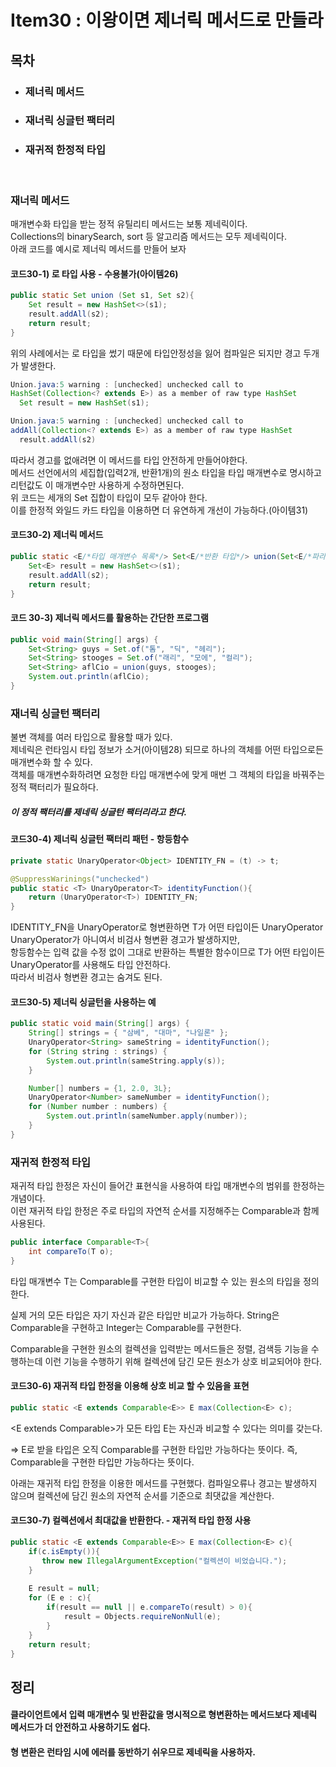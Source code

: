 # Item30 : 이왕이면 제너릭 메서드로 만들라

## 목차
- ### 제너릭 메서드
- ### 재너릭 싱글턴 팩터리
- ### 재귀적 한정적 타입   
<br>

### 재너릭 메서드

매개변수화 타입을 받는 정적 유틸리티 메서드는 보통 제네릭이다.   
Collections의 binarySearch, sort 등 알고리즘 메서드는 모두 제네릭이다.   
아래 코드를 예시로 제너릭 메서드를 만들어 보자   

#### 코드30-1) 로 타입 사용 - 수용불가(아이템26)
```java
public static Set union (Set s1, Set s2){
    Set result = new HashSet<>(s1);
    result.addAll(s2);
    return result;
}
```

위의 사례에서는 로 타입을 썼기 때문에 타입안정성을 잃어 컴파일은 되지만 경고 두개가 발생한다.

```java
Union.java:5 warning : [unchecked] unchecked call to   
HashSet(Collection<? extends E>) as a member of raw type HashSet   
  Set result = new HashSet(s1);

Union.java:5 warning : [unchecked] unchecked call to   
addAll(Collection<? extends E>) as a member of raw type HashSet   
  result.addAll(s2)
```

따라서 경고를 없애려면 이 메서드를 타입 안전하게 만들어야한다.   
메서드 선언에서의 세집합(입력2개, 반환1개)의 원소 타입을 타입 매개변수로 명시하고 리턴값도 이 매개변수만 사용하게 수정하면된다.   
위 코드는 세개의 Set 집합이 타입이 모두 같아야 한다.    
이를 한정적 와일드 카드 타입을 이용하면 더 유연하게 개선이 가능하다.(아이템31)



#### 코드30-2) 제너릭 메서드   
```java
public static <E/*타입 매개변수 목록*/> Set<E/*반환 타입*/> union(Set<E/*파라미터 타입*/> s1, Set<E> s2) {
    Set<E> result = new HashSet<>(s1);
    result.addAll(s2);
    return result;
}
```

#### 코드 30-3) 제너릭 메서드를 활용하는 간단한 프로그램
```java
public void main(String[] args) {
    Set<String> guys = Set.of("톰", "딕", "헤리");
    Set<String> stooges = Set.of("래리", "모에", "컬리");
    Set<String> aflCio = union(guys, stooges);
    System.out.println(aflCio);
}
```

### 재너릭 싱글턴 팩터리

불변 객체를 여러 타입으로 활용할 때가 있다.   
제네릭은 런타임시 타입 정보가 소거(아이템28) 되므로 하나의 객체를 어떤 타입으로든 매개변수화 할 수 있다.   
객체를 매개변수화하려면 요청한 타입 매개변수에 맞게 매번 그 객체의 타입을 바꿔주는 정적 팩터리가 필요하다.  
##### 이 정적 팩터리를 제네릭 싱글턴 팩터리라고 한다.

#### 코드30-4) 제너릭 싱글턴 팩터리 패턴 - 항등함수
```java
private static UnaryOperator<Object> IDENTITY_FN = (t) -> t;

@SuppressWarinings("unchecked")
public static <T> UnaryOperator<T> identityFunction(){
    return (UnaryOperator<T>) IDENTITY_FN;
}
```
IDENTITY_FN을 UnaryOperator<T>로 형변환하면 T가 어떤 타입이든 UnaryOperator<Object> UnaryOperator<T>가 아니여서 비검사 형변환 경고가 발생하지만,   
항등함수는 입력 값을 수정 없이 그대로 반환하는 특별한 함수이므로 T가 어떤 타입이든 UnaryOperator<T>를 사용해도 타입 안전하다.   
따라서 비검사 형변환 경고는 숨겨도 된다.   

#### 코드30-5) 제너릭 싱글턴을 사용하는 예
```java
public static void main(String[] args) {
    String[] strings = { "삼베", "대마", "나일론" };
    UnaryOperator<String> sameString = identityFunction();
    for (String string : strings) {
        System.out.println(sameString.apply(s));
    }

    Number[] numbers = {1, 2.0, 3L};
    UnaryOperator<Number> sameNumber = identityFunction();
    for (Number number : numbers) {
        System.out.println(sameNumber.apply(number));
    }
}
```

### 재귀적 한정적 타입   

재귀적 타입 한정은 자신이 들어간 표현식을 사용하여 타입 매개변수의 범위를 한정하는 개념이다.   
이런 재귀적 타입 한정은 주로 타입의 자연적 순서를 지정해주는 Comparable과 함께 사용된다.     

```java
public interface Comparable<T>{
	int compareTo(T o);
}
```
타입 매개변수 T는 Comparable<T>를 구현한 타입이 비교할 수 있는 원소의 타입을 정의한다.

실제 거의 모든 타입은 자기 자신과 같은 타입만 비교가 가능하다. String은 Comparable<String>을 구현하고 Integer는 Comparable<Integer>를 구현한다.

Comparable을 구현한 원소의 컬렉션을 입력받는 메서드들은 정렬, 검색등 기능을 수행하는데 이런 기능을 수행하기 위해 컬렉션에 담긴 모든 원소가 상호 비교되어야 한다.

#### 코드30-6) 재귀적 타입 한정을 이용해 상호 비교 할 수 있음을 표현
```java
public static <E extends Comparable<E>> E max(Collection<E> c);
```
<E extends Comparable<E>>가 모든 타입 E는 자신과 비교할 수 있다는 의미를 갖는다.   

=> E로 받을 타입은 오직 Comparable<E>를 구현한 타입만 가능하다는 뜻이다. 즉, Comparable을 구현한 타입만 가능하다는 뜻이다.  

아래는 재귀적 타입 한정을 이용한 메서드를 구현했다. 컴파일오류나 경고는 발생하지 않으며 컬렉션에 담긴 원소의 자연적 순서를 기준으로 최댓값을 계산한다.

#### 코드30-7) 컬렉션에서 최대값을 반환한다. - 재귀적 타입 한정 사용
```java
public static <E extends Comparable<E>> E max(Collection<E> c){
    if(c.isEmpty()){
       throw new IllegalArgumentException("컬렉션이 비었습니다.");
    }
        
    E result = null;
    for (E e : c){
        if(result == null || e.compareTo(result) > 0){
            result = Objects.requireNonNull(e);
        }
    }
    return result;
}
```

## 정리   
#### 클라이언트에서 입력 매개변수 및 반환값을 명시적으로 형변환하는 메서드보다 제네릭 메서드가 더 안전하고 사용하기도 쉽다.   
#### 형 변환은 런타임 시에 에러를 동반하기 쉬우므로 제네릭을 사용하자.   
